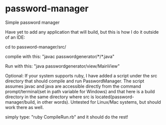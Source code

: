 password-manager
================

Simple password manager

Have yet to add any application that will build, but this is how I do it outside of an IDE:

cd to password-manager/src/

complie with this: "javac passwordgenerator/\*/\*.java"

Run with this: "java passwordgenerator/view/MainView"

Optional:
If your system supports ruby, I have added a script under the src directory that should compile and run PasswordManager. The script assumes javac and java are accessible directly from the command prompt/terminal(set in path variable for Windows) and that here is a build directory in the same directory where src is located(password-manager/build, in other words). Untested for Linux/Mac systems, but should work there as well.

simply type: "ruby CompileRun.rb" and it should do the rest!
